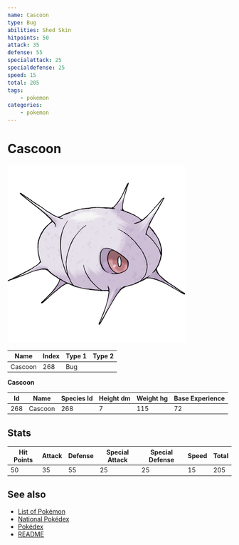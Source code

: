 ```yaml
---
name: Cascoon
type: Bug
abilities: Shed Skin
hitpoints: 50
attack: 35
defense: 55
specialattack: 25
specialdefense: 25
speed: 15
total: 205
tags:
    - pokemon
categories:
    - pokemon
---
```


# Cascoon


![Cascoon](images/268.png)

| **Name** | **Index** | **Type 1** | **Type 2** |
|----|----|----|----|
| Cascoon | 268 | Bug  |  |

**Cascoon** 




| **Id** | **Name** | **Species Id** | **Height dm** | **Weight hg** | **Base Experience** |
|--------|----------|----------------|------------|------------|---------------------|
| 268 | Cascoon | 268 | 7 | 115 | 72 |



## Stats

| **Hit Points** | **Attack** | **Defense** | **Special Attack** | **Special Defense** | **Speed** | **Total** |
|----------------|------------|-------------|--------------------|---------------------|-----------|-----------|
| 50 | 35 | 55 | 25 | 25 | 15 | 205 |

## See also

- [List of Pokémon](../pokemon.md)
- [National Pokédex](../national_pokedex.md)
- [Pokédex](../pokedex.md)
- [README](../README.md)
